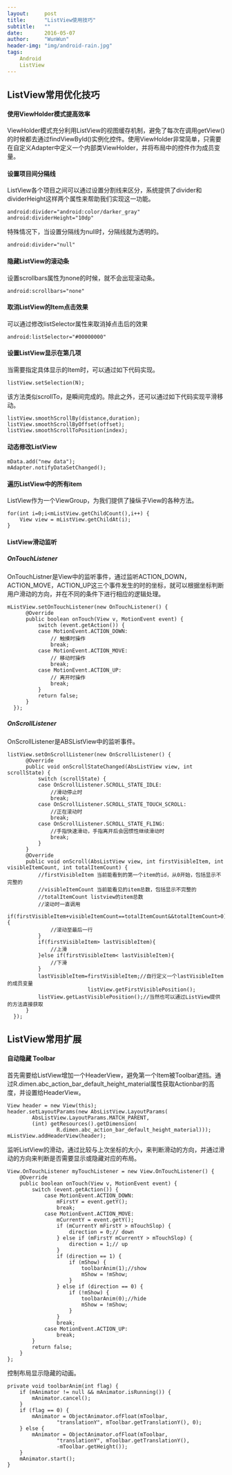 ```yaml
---
layout:     post
title:      "ListView使用技巧"
subtitle:   ""
date:       2016-05-07
author:     "WunWun"
header-img: "img/android-rain.jpg"
tags:
    Android
    ListView
---
```


## ListView常用优化技巧

#### 使用ViewHolder模式提高效率   

ViewHolder模式充分利用ListView的视图缓存机制，避免了每次在调用getView()的时候都去通过findViewById()实例化控件。使用ViewHolder非常简单，只需要在自定义Adapter中定义一个内部类ViewHolder，并将布局中的控件作为成员变量。   

#### 设置项目间分隔线 

ListView各个项目之间可以通过设置分割线来区分，系统提供了divider和dividerHeight这样两个属性来帮助我们实现这一功能。 

    android:divider="android:color/darker_gray"
    android:dividerHeight="10dp"    

特殊情况下，当设置分隔线为null时，分隔线就为透明的。    

    android:divider="null"  

#### 隐藏ListView的滚动条   

设置scrollbars属性为none的时候，就不会出现滚动条。    

    android:scrollbars="none"   

#### 取消ListView的Item点击效果  

可以通过修改listSelector属性来取消掉点击后的效果  

    android:listSelector="#00000000"    

#### 设置ListView显示在第几项 

当需要指定具体显示的Item时，可以通过如下代码实现。 

    listView.setSelection(N);   

该方法类似scrollTo，是瞬间完成的。除此之外，还可以通过如下代码实现平滑移动。  

    listView.smoothScrollBy(distance,duration);
    listView.smoothScrollByOffset(offset);
    listView.smoothScrollToPosition(index); 

#### 动态修改ListView 

    mData.add("new data");
    mAdapter.notifyDataSetChanged();    

#### 遍历ListView中的所有item   

ListView作为一个ViewGroup，为我们提供了操纵子View的各种方法。   

    for(int i=0;i<mListView.getChildCount(),i++) {
        View view = mListView.getChildAt(i);
    }   

#### ListView滑动监听 

##### OnTouchListener 

OnTouchListner是View中的监听事件，通过监听ACTION_DOWN，ACTION_MOVE，ACTION_UP这三个事件发生的时的坐标，就可以根据坐标判断用户滑动的方向，并在不同的条件下进行相应的逻辑处理。 

    mListView.setOnTouchListener(new OnTouchListener() {
          @Override
          public boolean onTouch(View v, MotionEvent event) {
              switch (event.getAction()) {
              case MotionEvent.ACTION_DOWN:
                  // 触摸时操作
                  break;
              case MotionEvent.ACTION_MOVE:
                  // 移动时操作
                  break;
              case MotionEvent.ACTION_UP:
                  // 离开时操作
                  break;
              }
              return false;
          }
      });   

##### OnScrollListener    

OnScrollListener是ABSListView中的监听事件。 

    listView.setOnScrollListener(new OnScrollListener() {
          @Override
          public void onScrollStateChanged(AbsListView view, int scrollState) {
              switch (scrollState) {
              case OnScrollListener.SCROLL_STATE_IDLE:
                  //滑动停止时
                  break;
              case OnScrollListener.SCROLL_STATE_TOUCH_SCROLL:
                  //正在滚动时
                  break;
              case OnScrollListener.SCROLL_STATE_FLING:
                  //手指快速滑动，手指离开后会因惯性继续滑动时
                  break;
              }
          }
          @Override
          public void onScroll(AbsListView view, int firstVisibleItem, int visibleItemCount, int totalItemCount) {
              //firstVisibleItem 当前能看到的第一个item的id，从0开始，包括显示不完整的
              //visibleItemCount 当前能看见的item总数，包括显示不完整的
              //totalItemCount listview的item总数
              //滚动时一直调用
              if(firstVisibleItem+visibleItemCount==totalItemCount&&totalItemCount>0){
                  //滚动至最后一行
              }
              if(firstVisibleItem> lastVisibleItem){
                  //上滑
              }else if(firstVisibleItem< lastVisibleItem){
                  //下滑
              }
              lastVisibleItem=firstVisibleItem;//自行定义一个lastVisibleItem的成员变量
                              listView.getFirstVisiblePosition();
              listView.getLastVisiblePosition();//当然也可以通过ListView提供的方法直接获取
          }
      });

## ListView常用扩展

#### 自动隐藏 Toolbar

首先需要给ListView增加一个HeaderView，避免第一个Item被Toolbar遮挡。通过R.dimen.abc_action_bar_default_height_material属性获取Actionbar的高度，并设置给HeaderView。

    View header = new View(this);
    header.setLayoutParams(new AbsListView.LayoutParams(
            AbsListView.LayoutParams.MATCH_PARENT,
            (int) getResources().getDimension(
                    R.dimen.abc_action_bar_default_height_material)));
    mListView.addHeaderView(header);

监听ListView的滑动，通过比较与上次坐标的大小，来判断滑动的方向，并通过滑动的方向来判断是否需要显示或隐藏对应的布局。

    View.OnTouchListener myTouchListener = new View.OnTouchListener() {
        @Override
        public boolean onTouch(View v, MotionEvent event) {
            switch (event.getAction()) {
                case MotionEvent.ACTION_DOWN:
                    mFirstY = event.getY();
                    break;
                case MotionEvent.ACTION_MOVE:
                    mCurrentY = event.getY();
                    if (mCurrentY mFirstY > mTouchSlop) {
                        direction = 0;// down
                    } else if (mFirstY mCurrentY > mTouchSlop) {
                        direction = 1;// up
                    }
                    if (direction == 1) {
                        if (mShow) {
                            toolbarAnim(1);//show
                            mShow = !mShow;
                        }
                    } else if (direction == 0) {
                        if (!mShow) {
                            toolbarAnim(0);//hide
                            mShow = !mShow;
                        }
                    }
                    break;
                case MotionEvent.ACTION_UP:
                    break;
            }
            return false;
        }
    };

控制布局显示隐藏的动画。

    private void toolbarAnim(int flag) {
        if (mAnimator != null && mAnimator.isRunning()) {
            mAnimator.cancel();
        }
        if (flag == 0) {
            mAnimator = ObjectAnimator.ofFloat(mToolbar,
                    "translationY", mToolbar.getTranslationY(), 0);
        } else {
            mAnimator = ObjectAnimator.ofFloat(mToolbar,
                    "translationY", mToolbar.getTranslationY(),
                    -mToolbar.getHeight());
        }
        mAnimator.start();
    }
